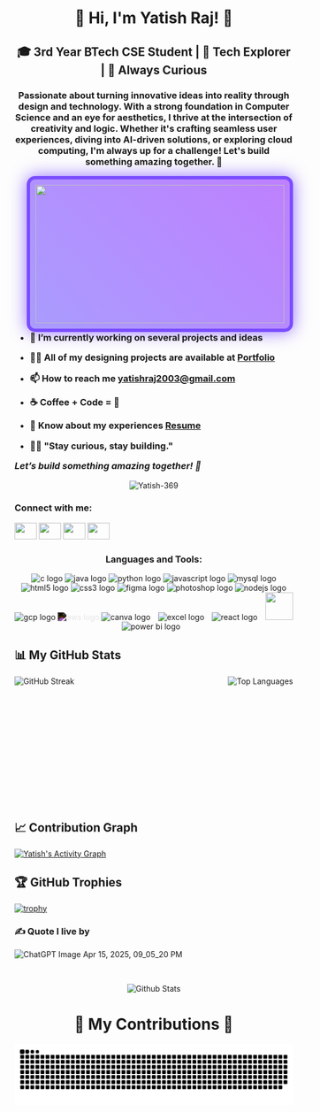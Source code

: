 <h1 align="center">🚀 Hi, I'm Yatish Raj! 👋</h1>
<h2 align="center">🎓 3rd Year BTech CSE Student | 🚀 Tech Explorer | 🎯 Always Curious  </h2>

<h3 align="center"><p align="center">Passionate about turning innovative ideas into reality through design and technology. With a strong foundation in Computer Science and an eye for aesthetics, I thrive at the intersection of creativity and logic. Whether it's crafting seamless user experiences, diving into AI-driven solutions, or exploring cloud computing, I'm always up for a challenge! Let's build something amazing together. 🚀</p></h3>

<img align="right" style="display: block; -webkit-user-select: none; margin: auto; cursor: zoom-in; border: 6px solid #7a4dff; box-shadow: 0 0 30px rgba(122, 79, 255, 0.8); background: linear-gradient(45deg, rgba(113, 92, 255, 0.6), rgba(148, 44, 255, 0.6)); border-radius: 15px; padding: 10px;" src="https://user-images.githubusercontent.com/74038190/225813708-98b745f2-7d22-48cf-9150-083f1b00d6c9.gif" width="450" height="250">

<h3 align="left">

- 🌱 I’m currently working on several projects and ideas

- 👨‍💻 All of my designing projects are available at [Portfolio](https://drive.google.com/file/d/1irkssPgRuYz-XByw8WUH79xvFMWSujKQ/view?usp=drive_link)

- 📫 How to reach me **yatishraj2003@gmail.com**
- ☕ Coffee + Code = 💙  

- 📄 Know about my experiences [Resume](https://drive.google.com/file/d/1_PTAkpphVJWWlZZAkaWRyDMHjPsno2-I/view?usp=drive_link)
- 🧘‍♂️ "Stay curious, stay building."

*Let’s build something amazing together! 🚀*
</h3>

<p align="center">
  <img src="https://komarev.com/ghpvc/?username=Yatish-369&label=Profile%20views&color=0e75b6&style=flat" alt="Yatish-369" />
</p>

<h3 align="left">Connect with me:</h3>
<p align="left">
<a href="https://twitter.com/the_yatish_raj" target="blank"><img src="https://raw.githubusercontent.com/rahuldkjain/github-profile-readme-generator/master/src/images/icons/Social/twitter.svg" height="30" width="40" /></a>
<a href="https://www.linkedin.com/in/yatish-raj-73a4981a7/" target="blank"><img src="https://raw.githubusercontent.com/rahuldkjain/github-profile-readme-generator/master/src/images/icons/Social/linked-in-alt.svg" height="30" width="40" /></a>
<a href="https://instagram.com/akayatish" target="blank"><img src="https://raw.githubusercontent.com/rahuldkjain/github-profile-readme-generator/master/src/images/icons/Social/instagram.svg" height="30" width="40" /></a>
<a href="https://www.leetcode.com/its_yatish_raj" target="blank"><img src="https://raw.githubusercontent.com/rahuldkjain/github-profile-readme-generator/master/src/images/icons/Social/leet-code.svg" height="30" width="40" /></a>
</p>

<h3 align="center">Languages and Tools:</h3>
<p align="center">
  <img src="https://cdn.jsdelivr.net/gh/devicons/devicon/icons/c/c-original.svg" height="40" alt="c logo"  />
  <img src="https://cdn.jsdelivr.net/gh/devicons/devicon/icons/java/java-original.svg" height="40" alt="java logo"  />
  <img src="https://cdn.jsdelivr.net/gh/devicons/devicon/icons/python/python-original.svg" height="40" alt="python logo"  />
  <img src="https://cdn.jsdelivr.net/gh/devicons/devicon/icons/javascript/javascript-original.svg" height="40" alt="javascript logo"  />
  <img src="https://cdn.jsdelivr.net/gh/devicons/devicon/icons/mysql/mysql-original.svg" height="40" alt="mysql logo"  />
  <img src="https://cdn.jsdelivr.net/gh/devicons/devicon/icons/html5/html5-original.svg" height="40" alt="html5 logo"  />
  <img src="https://cdn.jsdelivr.net/gh/devicons/devicon/icons/css3/css3-original.svg" height="40" alt="css3 logo"  />
  <img src="https://cdn.jsdelivr.net/gh/devicons/devicon/icons/figma/figma-original.svg" height="40" alt="figma logo"  />
  <img src="https://cdn.jsdelivr.net/gh/devicons/devicon/icons/photoshop/photoshop-original.svg" height="40" alt="photoshop logo"  />
  <img src="https://cdn.jsdelivr.net/gh/devicons/devicon/icons/nodejs/nodejs-original.svg" height="40" alt="nodejs logo" />
  <img src="https://cdn.jsdelivr.net/gh/devicons/devicon/icons/googlecloud/googlecloud-original.svg" height="40" alt="gcp logo" />
  <img src="https://upload.wikimedia.org/wikipedia/commons/9/93/Amazon_Web_Services_Logo.svg" height="40" alt="aws logo" style="filter: invert(1);" />
  <img src="https://cdn.jsdelivr.net/gh/devicons/devicon/icons/canva/canva-original.svg" height="40" alt="canva logo" title="Canva" style="margin-right: 10px;" />
  <img src="https://upload.wikimedia.org/wikipedia/commons/7/73/Microsoft_Excel_2013-2019_logo.svg" height="40" alt="excel logo" title="Microsoft Excel" style="margin-right: 10px;" />
  <img src="https://cdn.jsdelivr.net/gh/devicons/devicon/icons/react/react-original.svg" height="40" alt="react logo" title="React" style="margin-right: 10px;" />
  <img src="https://upload.wikimedia.org/wikipedia/commons/9/91/Octicons-mark-github.svg" width="50" height="50">
  <img src="https://upload.wikimedia.org/wikipedia/commons/c/cf/New_Power_BI_Logo.svg" height="40" alt="power bi logo" title="Power BI" style="margin-right: 10px;" />

</p>

## 📊 My GitHub Stats

<div align="center">
  <a href="https://git.io/streak-stats">
    <img src="https://streak-stats.demolab.com?user=Yatish-369&theme=midnight-purple&border_radius=5.6&card_width=320" alt="GitHub Streak" height="230" align="left"/>
  </a>
  
  <a href="https://github.com/Yatish-369/github-readme-stats">
    <img src="https://github-readme-stats.vercel.app/api/top-langs?username=Yatish-369&locale=en&hide_title=false&layout=compact&card_width=230&langs_count=5&theme=midnight-purple&hide_border=false" height="230" alt="Top Languages" align="right"/>
  </a>
</div>

<br clear="both"/>


## 📈 Contribution Graph

[![Yatish's Activity Graph](https://github-readme-activity-graph.vercel.app/graph?username=Yatish-369&theme=github-compact)](https://github.com/Ashutosh00710/github-readme-activity-graph)



## 🏆 GitHub Trophies

[![trophy](https://github-profile-trophy.vercel.app/?username=ryo-ma&theme=onedark)](https://github.com/ryo-ma/github-profile-trophy)


### ✍️ Quote I live by

![ChatGPT Image Apr 15, 2025, 09_05_20 PM](https://github.com/user-attachments/assets/9dcc08d9-4958-40cb-b470-2c55406fe09d)

<br clear="both">

<p align="center"> 
  <img src="https://raw.githubusercontent.com/mayhemantt/mayhemantt/Update/svg/Bottom.svg" alt="Github Stats" /> 
</p>

<div align="center">
    <h1>🐍 My Contributions 🐍</h1>
    <picture>
      <source
        media="(prefers-color-scheme: dark)"
        srcset="https://raw.githubusercontent.com/platane/snk/output/github-contribution-grid-snake-dark.svg" />
      <source
        media="(prefers-color-scheme: light)"
        srcset="https://raw.githubusercontent.com/platane/snk/output/github-contribution-grid-snake.svg" />
      <img
        alt="github contribution grid snake animation"
        src="https://raw.githubusercontent.com/platane/snk/output/github-contribution-grid-snake.svg" />
    </picture>
</div>

